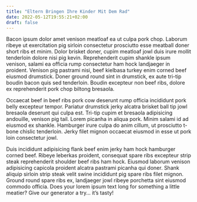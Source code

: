 ```yaml
---
title: "Eltern Bringen Ihre Kinder Mit Dem Rad"
date: 2022-05-12T19:55:21+02:00
draft: false
---
```


Bacon ipsum dolor amet venison meatloaf ea ut culpa pork chop. Laborum ribeye ut exercitation pig sirloin consectetur prosciutto esse meatball doner short ribs et minim. Dolor brisket doner, cupim meatloaf jowl duis irure mollit tenderloin dolore nisi pig kevin. Reprehenderit cupim shankle ipsum venison, salami ea officia rump consectetur ham hock landjaeger in proident. Venison pig pastrami nisi, beef kielbasa turkey enim corned beef eiusmod drumstick. Doner ground round sint in drumstick, ex aute tri-tip boudin bacon quis sed tenderloin. Boudin excepteur non beef ribs, dolore ex reprehenderit pork chop biltong bresaola.

Occaecat beef in beef ribs pork cow deserunt rump officia incididunt pork belly excepteur tempor. Pariatur drumstick jerky alcatra brisket ball tip jowl bresaola deserunt qui culpa est. Tri-tip cupim et bresaola adipisicing andouille, venison pig tail. Lorem picanha in aliqua pork. Minim salami id ad eiusmod ex shankle. Hamburger irure culpa do anim cillum, ut prosciutto t-bone chislic tenderloin. Jerky filet mignon occaecat eiusmod in esse ut pork loin consectetur jowl.

Duis incididunt adipisicing flank beef enim jerky ham hock hamburger corned beef. Ribeye leberkas proident, consequat spare ribs excepteur strip steak reprehenderit shoulder beef ribs ham hock. Eiusmod laborum venison adipisicing capicola proident alcatra pastrami picanha qui doner. Shank aliquip sirloin strip steak velit swine incididunt pig spare ribs filet mignon. Ground round spare ribs ex, landjaeger jowl ribeye porchetta sint eiusmod commodo officia.
Does your lorem ipsum text long for something a little meatier? Give our generator a try… it’s tasty!